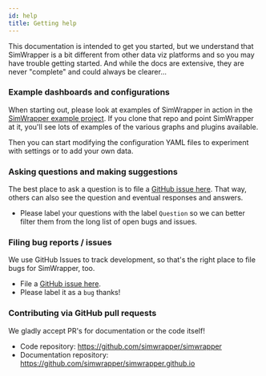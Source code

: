```yaml
---
id: help
title: Getting help
---
```


This documentation is intended to get you started, but we understand that SimWrapper is a bit different from other data viz platforms and so you may have trouble getting started. And while the docs are extensive, they are never "complete" and could always be clearer...

### Example dashboards and configurations

When starting out, please look at examples of SimWrapper in action in the [SimWrapper example project](https://github.com/simwrapper/simwrapper-example-project). If you clone that repo and point SimWrapper at it, you'll see lots of examples of the various graphs and plugins available.

Then you can start modifying the configuration YAML files to experiment with settings or to add your own data.

### Asking questions and making suggestions

The best place to ask a question is to file a [GitHub issue here](https://github.com/simwrapper/simwrapper/issues). That way, others can also see the question and eventual responses and answers.

- Please label your questions with the label `Question` so we can better filter them from the long list of open bugs and issues.

### Filing bug reports / issues

We use GitHub Issues to track development, so that's the right place to file bugs for SimWrapper, too.

- File a [GitHub issue here](https://github.com/simwrapper/simwrapper/issues).
- Please label it as a `bug` thanks!

### Contributing via GitHub pull requests

We gladly accept PR's for documentation or the code itself!

- Code repository: <https://github.com/simwrapper/simwrapper>
- Documentation repository: <https://github.com/simwrapper/simwrapper.github.io>

